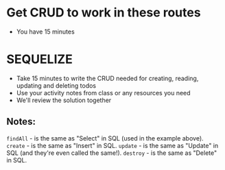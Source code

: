 # Get CRUD to work in these routes
* You have 15 minutes

# SEQUELIZE
* Take 15 minutes to write the CRUD needed for creating, reading, updating and deleting todos
* Use your activity notes from class or any resources you need
* We'll review the solution together

## Notes:
`findAll` - is the same as "Select" in SQL (used in the example above).
`create` - is the same as "Insert" in SQL.
`update` - is the same as "Update" in SQL (and they're even called the same!).
`destroy` - is the same as "Delete" in SQL.
